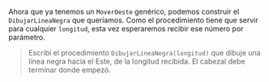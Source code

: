 Ahora que ya tenemos un `MoverOeste` genérico, podemos construir el `DibujarLineaNegra` que queríamos. Como el procedimiento tiene que servir para cualquier `longitud`, esta vez esperaremos recibir ese número por parámetro.

> Escribí el procedimiento `DibujarLineaNegra(longitud)` que dibuje una línea negra hacia el Este, de la longitud recibida. El cabezal debe terminar donde empezó.